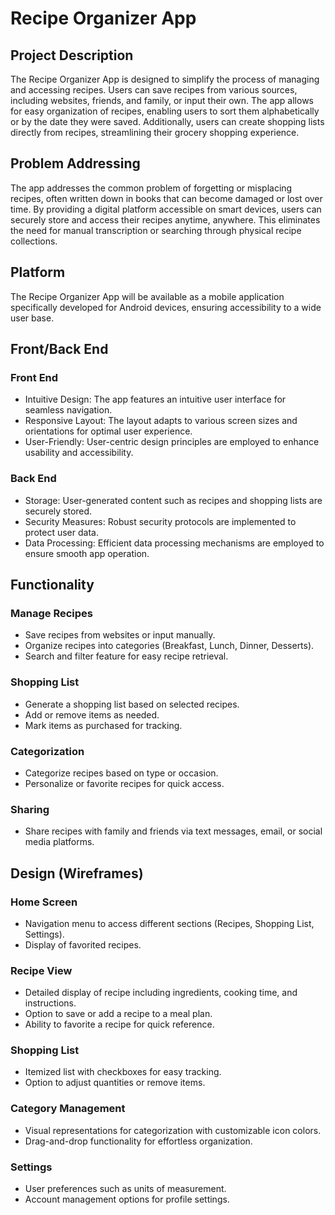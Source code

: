 # Recipe Organizer App

## Project Description
The Recipe Organizer App is designed to simplify the process of managing and accessing recipes. Users can save recipes from various sources, including websites, friends, and family, or input their own. The app allows for easy organization of recipes, enabling users to sort them alphabetically or by the date they were saved. Additionally, users can create shopping lists directly from recipes, streamlining their grocery shopping experience.

## Problem Addressing
The app addresses the common problem of forgetting or misplacing recipes, often written down in books that can become damaged or lost over time. By providing a digital platform accessible on smart devices, users can securely store and access their recipes anytime, anywhere. This eliminates the need for manual transcription or searching through physical recipe collections.

## Platform
The Recipe Organizer App will be available as a mobile application specifically developed for Android devices, ensuring accessibility to a wide user base.

## Front/Back End
### Front End
- Intuitive Design: The app features an intuitive user interface for seamless navigation.
- Responsive Layout: The layout adapts to various screen sizes and orientations for optimal user experience.
- User-Friendly: User-centric design principles are employed to enhance usability and accessibility.

### Back End
- Storage: User-generated content such as recipes and shopping lists are securely stored.
- Security Measures: Robust security protocols are implemented to protect user data.
- Data Processing: Efficient data processing mechanisms are employed to ensure smooth app operation.

## Functionality
### Manage Recipes
- Save recipes from websites or input manually.
- Organize recipes into categories (Breakfast, Lunch, Dinner, Desserts).
- Search and filter feature for easy recipe retrieval.

### Shopping List
- Generate a shopping list based on selected recipes.
- Add or remove items as needed.
- Mark items as purchased for tracking.

### Categorization
- Categorize recipes based on type or occasion.
- Personalize or favorite recipes for quick access.

### Sharing
- Share recipes with family and friends via text messages, email, or social media platforms.

## Design (Wireframes)
### Home Screen
- Navigation menu to access different sections (Recipes, Shopping List, Settings).
- Display of favorited recipes.

### Recipe View
- Detailed display of recipe including ingredients, cooking time, and instructions.
- Option to save or add a recipe to a meal plan.
- Ability to favorite a recipe for quick reference.

### Shopping List
- Itemized list with checkboxes for easy tracking.
- Option to adjust quantities or remove items.

### Category Management
- Visual representations for categorization with customizable icon colors.
- Drag-and-drop functionality for effortless organization.

### Settings
- User preferences such as units of measurement.
- Account management options for profile settings.

